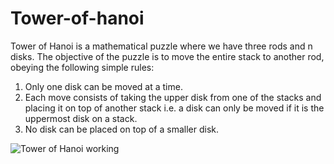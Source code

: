 # Tower-of-hanoi
Tower of Hanoi is a mathematical puzzle where we have three rods and n disks. The objective of the puzzle is to move the entire stack to another rod, obeying the following simple rules:  
1. Only one disk can be moved at a time. 
2. Each move consists of taking the upper disk from one of the stacks and placing it on top of another stack i.e. a disk can only be moved if it is the uppermost disk on a stack. 
3. No disk can be placed on top of a smaller disk.

![Tower of Hanoi working](https://user-images.githubusercontent.com/37892718/59560203-ace20d80-902b-11e9-8af2-2767767000b9.gif)
